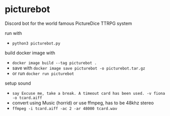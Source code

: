 # picturebot
Discord bot for the world famous PictureDice TTRPG system



run with
- `python3 picturebot.py`

build docker image with
- `docker image build --tag picturebot .`
- save with `docker image save picturebot -o picturebot.tar.gz`
- or run `docker run picturebot`

setup sound
- `say Excuse me, take a break. A timeout card has been used. -v fiona -o tcard.aiff`
- convert using Music (horrid) or use ffmpeg, has to be 48khz stereo
- `ffmpeg -i tcard.aiff -ac 2 -ar 48000 tcard.wav`